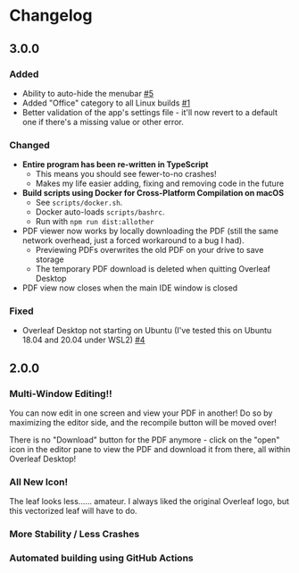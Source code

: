 # Changelog

## 3.0.0

### Added

- Ability to auto-hide the menubar [#5](https://github.com/oitsjustjose/Overleaf-Desktop/issues/6)
- Added "Office" category to all Linux builds [#1](https://github.com/oitsjustjose/Overleaf-Desktop/issues/1)
- Better validation of the app's settings file - it'll now revert to a default one if there's a missing value or other error.

### Changed

- **Entire program has been re-written in TypeScript**
    - This means you should see fewer-to-no crashes!
    - Makes my life easier adding, fixing and removing code in the future
- **Build scripts using Docker for Cross-Platform Compilation on macOS**
    - See `scripts/docker.sh`.
    - Docker auto-loads `scripts/bashrc`.
    - Run with `npm run dist:allother`
- PDF viewer now works by locally downloading the PDF (still the same network overhead, just a forced workaround to a bug I had).
    - Previewing PDFs overwrites the old PDF on your drive to save storage
    - The temporary PDF download is deleted when quitting Overleaf Desktop
- PDF view now closes when the main IDE window is closed

### Fixed

- Overleaf Desktop not starting on Ubuntu (I've tested this on Ubuntu 18.04 and 20.04 under WSL2) [#4](https://github.com/oitsjustjose/Overleaf-Desktop/issues/4)

## 2.0.0

### Multi-Window Editing!!

You can now edit in one screen and view your PDF in another! Do so by maximizing the editor side, and the recompile button will be moved over! 

There is no "Download" button for the PDF anymore - click on the "open" icon in the editor pane to view the PDF and download it from there, all within Overleaf Desktop!

### All New Icon!

The leaf looks less...... amateur. I always liked the original Overleaf logo, but this vectorized leaf will have to do.

### More Stability / Less Crashes

### Automated building using GitHub Actions
